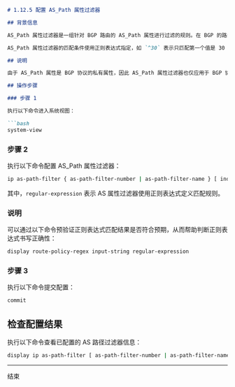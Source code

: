 ```markdown
# 1.12.5 配置 AS_Path 属性过滤器

## 背景信息

AS_Path 属性过滤器是一组针对 BGP 路由的 AS_Path 属性进行过滤的规则。在 BGP 的路由信息中，包含有 AS_Path 属性，AS_Path 属性按矢量顺序记录了 BGP 路由从本地到目的地址所要经过的所有 AS 编号。因此，基于 AS_Path 属性定义一些过滤规则，就可以实现对 BGP 路由信息的过滤。

AS_Path 属性过滤器的匹配条件使用正则表达式指定，如 `^30` 表示只匹配第一个值是 30 的 AS 路径属性。使用正则表达式可以简化配置。正则表达式的使用请参见《配置指南-基础配置》的命令行介绍。

## 说明

由于 AS_Path 属性是 BGP 协议的私有属性，因此 AS_Path 属性过滤器也仅应用于 BGP 协议。

## 操作步骤

### 步骤 1

执行以下命令进入系统视图：

```bash
system-view
```

### 步骤 2

执行以下命令配置 AS_Path 属性过滤器：

```bash
ip as-path-filter { as-path-filter-number | as-path-filter-name } [ index index-number ] { permit | deny } regular-expression
```

其中，`regular-expression` 表示 AS 属性过滤器使用正则表达式定义匹配规则。

### 说明

可以通过以下命令预验证正则表达式匹配结果是否符合预期，从而帮助判断正则表达式书写正确性：

```bash
display route-policy-regex input-string regular-expression
```

### 步骤 3

执行以下命令提交配置：

```bash
commit
```

## 检查配置结果

执行以下命令查看已配置的 AS 路径过滤器信息：

```bash
display ip as-path-filter [ as-path-filter-number | as-path-filter-name ]
```

----

结束
```